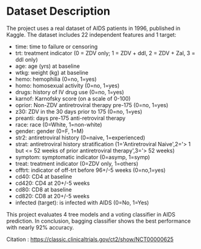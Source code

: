 # Dataset Description
The project uses a real dataset of AIDS patients in 1996, published in Kaggle. The dataset includes 22 independent features and 1 target:
- time: time to failure or censoring
- trt: treatment indicator (0 = ZDV only; 1 = ZDV + ddI, 2 = ZDV + Zal, 3 = ddI only)
- age: age (yrs) at baseline
- wtkg: weight (kg) at baseline
- hemo: hemophilia (0=no, 1=yes)
- homo: homosexual activity (0=no, 1=yes)
- drugs: history of IV drug use (0=no, 1=yes)
- karnof: Karnofsky score (on a scale of 0-100)
- oprior: Non-ZDV antiretroviral therapy pre-175 (0=no, 1=yes)
- z30: ZDV in the 30 days prior to 175 (0=no, 1=yes)
- preanti: days pre-175 anti-retroviral therapy
- race: race (0=White, 1=non-white)
- gender: gender (0=F, 1=M)
- str2: antiretroviral history (0=naive, 1=experienced)
- strat: antiretroviral history stratification (1='Antiretroviral Naive',2='> 1 but <= 52 weeks of prior antiretroviral therapy',3='> 52 weeks)
- symptom: symptomatic indicator (0=asymp, 1=symp)
- treat: treatment indicator (0=ZDV only, 1=others)
- offtrt: indicator of off-trt before 96+/-5 weeks (0=no,1=yes)
- cd40: CD4 at baseline
- cd420: CD4 at 20+/-5 weeks
- cd80: CD8 at baseline
- cd820: CD8 at 20+/-5 weeks
- infected (target): is infected with AIDS (0=No, 1=Yes)

This project evaluates 4 tree models and a voting classifier in AIDS prediction. In conclusion, bagging classifier shows the best performance with nearly 92% accuracy.

Citation :
https://classic.clinicaltrials.gov/ct2/show/NCT00000625
